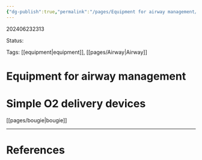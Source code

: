 ```yaml
---
{"dg-publish":true,"permalink":"/pages/Equipment for airway management/"}
---
```



202406232313

Status: 

Tags: [[equipment\|equipment]], [[pages/Airway\|Airway]]

# Equipment for airway management

# Simple O2 delivery devices




[[pages/bougie\|bougie]]


___
# References
